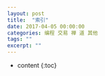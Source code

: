 ```yaml
---
layout: post
title:  "索引"
date: 2017-04-05 00:00:00
categories: 编程 交易 禅 道 其他 
tags: ""
excerpt: ""
---
```


* content
{:toc}

































